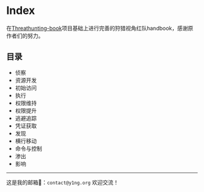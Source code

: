 # Index

在[Threathunting-book](https://github.com/12306Bro/Threathunting-book)项目基础上进行完善的狩猎视角红队handbook，感谢原作者们的努力。

## 目录

-   侦察
-   资源开发
-   初始访问
-   执行
-   权限维持
-   权限提升
-   逃避追踪
-   凭证获取
-   发现
-   横行移动
-   命令与控制
-   渗出
-   影响


---

这是我的邮箱📮：`contact@y1ng.org` 欢迎交流！

